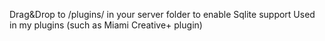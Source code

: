 Drag&Drop to /plugins/ in your server folder to enable Sqlite support
Used in my plugins (such as Miami Creative+ plugin)
